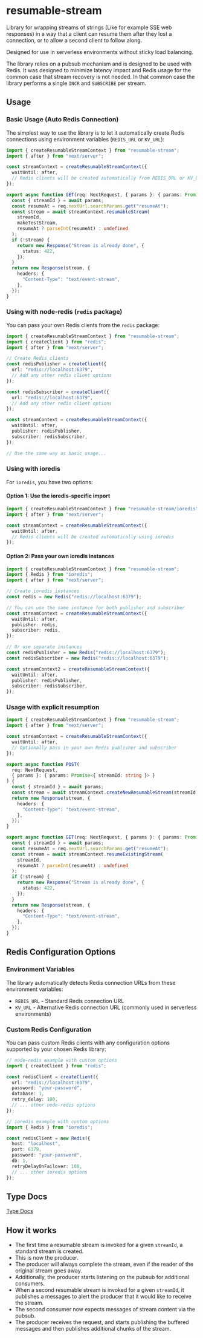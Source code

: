 # resumable-stream

Library for wrapping streams of strings (Like for example SSE web responses) in a way that
a client can resume them after they lost a connection, or to allow a second client to follow along.

Designed for use in serverless environments without sticky load balancing.

The library relies on a pubsub mechanism and is designed to be used with Redis. It was designed to
minimize latency impact and Redis usage for the common case that stream recovery is not needed.
In that common case the library performs a single `INCR` and `SUBSCRIBE` per stream.

## Usage

### Basic Usage (Auto Redis Connection)

The simplest way to use the library is to let it automatically create Redis connections using environment variables (`REDIS_URL` or `KV_URL`):

```typescript
import { createResumableStreamContext } from "resumable-stream";
import { after } from "next/server";

const streamContext = createResumableStreamContext({
  waitUntil: after,
  // Redis clients will be created automatically from REDIS_URL or KV_URL
});

export async function GET(req: NextRequest, { params }: { params: Promise<{ streamId: string }> }) {
  const { streamId } = await params;
  const resumeAt = req.nextUrl.searchParams.get("resumeAt");
  const stream = await streamContext.resumableStream(
    streamId,
    makeTestStream,
    resumeAt ? parseInt(resumeAt) : undefined
  );
  if (!stream) {
    return new Response("Stream is already done", {
      status: 422,
    });
  }
  return new Response(stream, {
    headers: {
      "Content-Type": "text/event-stream",
    },
  });
}
```

### Using with node-redis (`redis` package)

You can pass your own Redis clients from the `redis` package:

```typescript
import { createResumableStreamContext } from "resumable-stream";
import { createClient } from "redis";
import { after } from "next/server";

// Create Redis clients
const redisPublisher = createClient({
  url: "redis://localhost:6379",
  // Add any other redis client options
});

const redisSubscriber = createClient({
  url: "redis://localhost:6379",
  // Add any other redis client options
});

const streamContext = createResumableStreamContext({
  waitUntil: after,
  publisher: redisPublisher,
  subscriber: redisSubscriber,
});

// Use the same way as basic usage...
```

### Using with ioredis

For `ioredis`, you have two options:

#### Option 1: Use the ioredis-specific import

```typescript
import { createResumableStreamContext } from "resumable-stream/ioredis";
import { after } from "next/server";

const streamContext = createResumableStreamContext({
  waitUntil: after,
  // Redis clients will be created automatically using ioredis
});
```

#### Option 2: Pass your own ioredis instances

```typescript
import { createResumableStreamContext } from "resumable-stream";
import { Redis } from "ioredis";
import { after } from "next/server";

// Create ioredis instances
const redis = new Redis("redis://localhost:6379");

// You can use the same instance for both publisher and subscriber
const streamContext = createResumableStreamContext({
  waitUntil: after,
  publisher: redis,
  subscriber: redis,
});

// Or use separate instances
const redisPublisher = new Redis("redis://localhost:6379");
const redisSubscriber = new Redis("redis://localhost:6379");

const streamContext2 = createResumableStreamContext({
  waitUntil: after,
  publisher: redisPublisher,
  subscriber: redisSubscriber,
});
```

### Usage with explicit resumption

```typescript
import { createResumableStreamContext } from "resumable-stream";
import { after } from "next/server";

const streamContext = createResumableStreamContext({
  waitUntil: after,
  // Optionally pass in your own Redis publisher and subscriber
});

export async function POST(
  req: NextRequest,
  { params }: { params: Promise<{ streamId: string }> }
) {
  const { streamId } = await params;
  const stream = await streamContext.createNewResumableStream(streamId, makeTestStream);
  return new Response(stream, {
    headers: {
      "Content-Type": "text/event-stream",
    },
  });
}

export async function GET(req: NextRequest, { params }: { params: Promise<{ streamId: string }> }) {
  const { streamId } = await params;
  const resumeAt = req.nextUrl.searchParams.get("resumeAt");
  const stream = await streamContext.resumeExistingStream(
    streamId,
    resumeAt ? parseInt(resumeAt) : undefined
  );
  if (!stream) {
    return new Response("Stream is already done", {
      status: 422,
    });
  }
  return new Response(stream, {
    headers: {
      "Content-Type": "text/event-stream",
    },
  });
}
```

## Redis Configuration Options

### Environment Variables

The library automatically detects Redis connection URLs from these environment variables:
- `REDIS_URL` - Standard Redis connection URL
- `KV_URL` - Alternative Redis connection URL (commonly used in serverless environments)

### Custom Redis Configuration

You can pass custom Redis clients with any configuration options supported by your chosen Redis library:

```typescript
// node-redis example with custom options
import { createClient } from "redis";

const redisClient = createClient({
  url: "redis://localhost:6379",
  password: "your-password",
  database: 1,
  retry_delay: 100,
  // ... other node-redis options
});

// ioredis example with custom options
import { Redis } from "ioredis";

const redisClient = new Redis({
  host: "localhost",
  port: 6379,
  password: "your-password",
  db: 1,
  retryDelayOnFailover: 100,
  // ... other ioredis options
});
```

## Type Docs

[Type Docs](https://github.com/vercel/resumable-stream/blob/main/docs/README.md)

## How it works

- The first time a resumable stream is invoked for a given `streamId`, a standard stream is created.
- This is now the producer.
- The producer will always complete the stream, even if the reader of the original stream goes away.
- Additionally, the producer starts listening on the pubsub for additional consumers.
- When a second resumable stream is invoked for a given `streamId`, it publishes a messages to alert the producer that it would like to receive the stream.
- The second consumer now expects messages of stream content via the pubsub.
- The producer receives the request, and starts publishing the buffered messages and then publishes additional chunks of the stream.